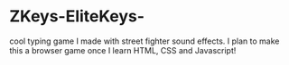 ﻿# ZKeys-EliteKeys-

cool typing game I made with street fighter sound effects. I plan to make this a browser game once I learn HTML, CSS and Javascript! 
